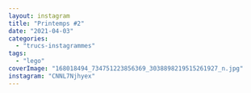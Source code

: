 ```yaml
---
layout: instagram
title: "Printemps #2"
date: "2021-04-03"
categories: 
  - "trucs-instagrammes"
tags: 
  - "lego"
coverImage: "168018494_734751223856369_3038898219515261927_n.jpg"
instagram: "CNNL7Njhyex"
---
```

